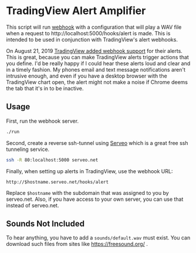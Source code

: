 # TradingView Alert Amplifier

This script will run [webhook](https://github.com/adnanh/webhook) with a
configuration that will play a WAV file when a request to
http://localhost:5000/hooks/alert is made.  This is intended to be used in conjunction
with TradingView's alert webhooks.

On August 21, 2019 [TradingView added webhook support](https://www.tradingview.com/blog/en/webhooks-for-alerts-now-available-14054/)
for their alerts.  This is great, because you can make TradingView alerts
trigger actions that you define.  I'd be really happy if I could hear these
alerts loud and clear and in a timely fashion.  My phones email and text
message notifications aren't intrusive enough, and even if you have a desktop
browser with the TradingView chart open, the alert might not make a noise if
Chrome deems the tab that it's in to be inactive.

## Usage

First, run the webhook server.

```sh
./run
```

Second, create a reverse ssh-tunnel using [Serveo](https://serveo.net/) which is a great free ssh tunneling service.

```sh
ssh -R 80:localhost:5000 serveo.net
```

Finally, when setting up alerts in TradingView, use the webhook URL:

```
http://$hostname.serveo.net/hooks/alert
```

Replace `$hostname` with the subdomain that was assigned to you by serveo.net.  Also, if you have
access to your own server, you can use that instead of serveo.net.

## Sounds Not Included

To hear anything, you have to add a `sounds/default.wav` must exist.  You can download such files
from sites like https://freesound.org/ .
